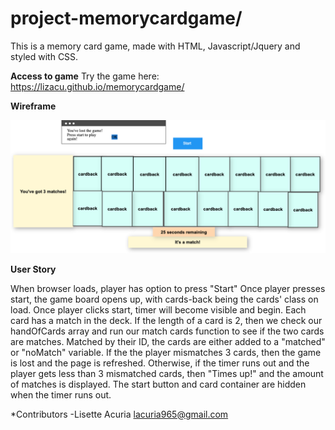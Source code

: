 # project-memorycardgame/


This is a memory card game, made with HTML, Javascript/Jquery and styled with CSS.


**Access to game** Try the game here: https://lizacu.github.io/memorycardgame/



**Wireframe**

<img src="img_files/wireframe.png">



**User Story** 



When browser loads, player has option to press "Start" Once player presses start, the game board opens up, with cards-back being the cards' class on load. Once player clicks start, timer will become visible and begin. Each card has a match in the deck. If the length of a card is 2, then we check our handOfCards array and run our match cards function to see if the two cards are matches. Matched by their ID, the cards are either added to a "matched" or "noMatch" variable. If the the player mismatches 3 cards, then the game is lost and the page is refreshed. Otherwise, if the timer runs out and the player gets less than 3 mismatched cards, then "Times up!" and the amount of matches is displayed. The start button and card container are hidden when the timer runs out.



*Contributors -Lisette Acuria lacuria965@gmail.com